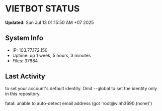 # VIETBOT STATUS
**Updated**: Sun Jul 13 01:15:50 AM +07 2025

## System Info
- IP: 103.77.172.150
- Uptime: up 1 week, 5 hours, 3 minutes
- Files: 37884

## Last Activity

to set your account's default identity.
Omit --global to set the identity only in this repository.

fatal: unable to auto-detect email address (got 'root@vinh3690.(none)')
